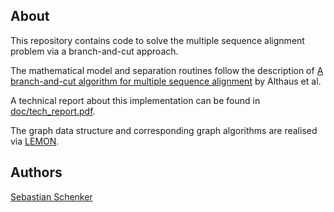 About
-----
This repository contains code to solve the multiple sequence alignment problem 
via a branch-and-cut approach. 

The mathematical model and separation routines follow the description
of
[A branch-and-cut algorithm for multiple sequence alignment](https://doi.org/10.1007/s10107-005-0659-3) by
Althaus et al.

A technical report about this implementation can be found in [doc/tech\_report.pdf](doc/tech_report.pdf).

The graph data structure and corresponding graph algorithms are
realised via [LEMON](https://lemon.cs.elte.hu).

Authors
-------
[Sebastian Schenker](https://github.com/asbestian)
